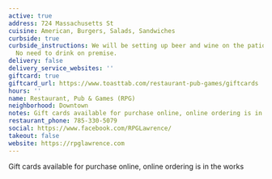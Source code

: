 ```yaml
---
active: true
address: 724 Massachusetts St
cuisine: American, Burgers, Salads, Sandwiches
curbside: true
curbside_instructions: We will be setting up beer and wine on the patio for purchase.
  No need to drink on premise.
delivery: false
delivery_service_websites: ''
giftcard: true
giftcard_url: https://www.toasttab.com/restaurant-pub-games/giftcards
hours: ''
name: Restaurant, Pub & Games (RPG)
neighborhood: Downtown
notes: Gift cards available for purchase online, online ordering is in the works
restaurant_phone: 785-330-5079
social: https://www.facebook.com/RPGLawrence/
takeout: false
website: https://rpglawrence.com
---
```


Gift cards available for purchase online, online ordering is in the works